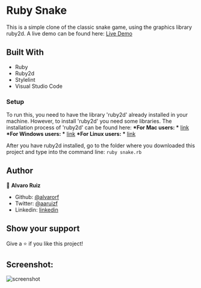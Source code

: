 # Ruby Snake

This is a simple clone of the classic snake game, using the graphics library ruby2d. 
A live demo can be found here:
[Live Demo](l)

## Built With

- Ruby
- Ruby2d
- Stylelint
- Visual Studio Code

### Setup

To run this, you need to have the library 'ruby2d' already installed in your machine.
However, to install 'ruby2d' you need some libraries. The installation process of 'ruby2d' can be found here:
__*For Mac users: *__ [link](https://www.ruby2d.com/learn/macos/)
__*For Windows users: *__ [link](https://www.ruby2d.com/learn/windows/)
__*For Linux users: *__ [link](https://www.ruby2d.com/learn/get-started/)

After you have ruby2d installed, go to the folder where you downloaded this project and type into the command line:
```ruby snake.rb```

## Author

👤 **Alvaro Ruiz**

- Github: [@alvarorf](https://github.com/alvarorf)
- Twitter: [@aaruizf](https://twitter.com/aaruizf)
- Linkedin: [linkedin](https://www.linkedin.com/in/alvaro-r-22810915a/)


## Show your support

Give a ⭐️ if you like this project!


## Screenshot:

![screenshot](/screenshot.png)